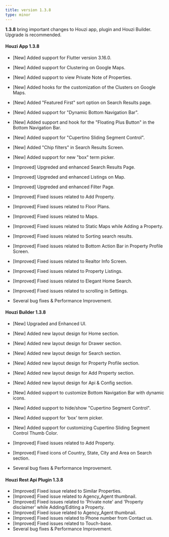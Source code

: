 ```yaml
---
title: version 1.3.8
type: minor
---
```


**1.3.8** bring important changes to Houzi app, plugin and Houzi Builder. Upgrade is recommended.

#### Houzi App 1.3.8

- [New] Added support for Flutter version 3.16.0.
- [New] Added support for Clustering on Google Maps.
- [New] Added support to view Private Note of Properties.
- [New] Added hooks for the customization of the Clusters on Google Maps.
- [New] Added "Featured First" sort option on Search Results page.
- [New] Added support for "Dynamic Bottom Navigation Bar".
- [New] Added support and hook for the "Floating Plus Button" in the Bottom Navigation Bar.
- [New] Added support for "Cupertino Sliding Segment Control".
- [New] Added "Chip filters" in Search Results Screen.
- [New] Added support for new "box" term picker.

- [Improved] Upgreded and enhanced Search Results Page.
- [Improved] Upgreded and enhanced Listings on Map.
- [Improved] Upgreded and enhanced Filter Page.
- [Improved] Fixed issues related to Add Property.
- [Improved] Fixed issues related to Floor Plans.
- [Improved] Fixed issues related to Maps.
- [Improved] Fixed issues related to Static Maps while Adding a Property.
- [Improved] Fixed issues related to Sorting search results.
- [Improved] Fixed issues related to Bottom Action Bar in Property Profile Screen.
- [Improved] Fixed issues related to Realtor Info Screen.
- [Improved] Fixed issues related to Property Listings.
- [Improved] Fixed issues related to Elegant Home Search.
- [Improved] Fixed issues related to scrolling in Settings.
- Several bug fixes & Performance Improvement.

#### Houzi Builder 1.3.8

- [New] Upgraded and Enhanced UI.
- [New] Added new layout design for Home section.
- [New] Added new layout design for Drawer section.
- [New] Added new layout design for Search section.
- [New] Added new layout design for Property Profile section.
- [New] Added new layout design for Add Property section.
- [New] Added new layout design for Api & Config section.
- [New] Added support to customize Bottom Navigation Bar with dynamic icons.
- [New] Added support to hide/show "Cupertino Segment Control".
- [New] Added support for 'box' term picker.
- [New] Added support for customizing Cupertino Sliding Segment Control Thumb Color.

- [Improved] Fixed issues related to Add Property.
- [Improved] Fixed icons of Country, State, City and Area on Search section.
- Several bug fixes & Performance Improvement.

#### Houzi Rest Api Plugin 1.3.8

- [Improved] Fixed issue related to Similar Properties.
- [Improved] Fixed issue related to Agency_Agent thumbnail.
- [Improved] Fixed issues related to 'Private note' and 'Property disclaimer' while Adding/Editing a Property.
- [Improved] Fixed issue related to Agency_Agent thumbnail.
- [Improved] Fixed issues related to Phone number from Contact us.
- [Improved] Fixed issues related to Touch-base.
- Several bug fixes & Performance Improvement.